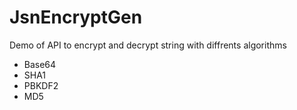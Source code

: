 # JsnEncryptGen

Demo of API to encrypt and decrypt string with diffrents algorithms

- Base64
- SHA1
- PBKDF2
- MD5
